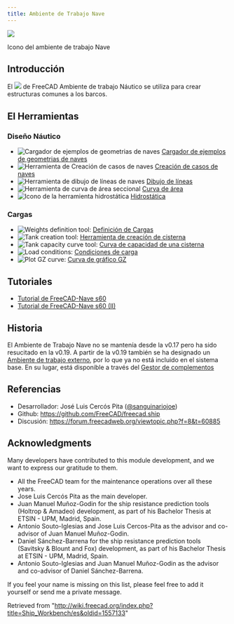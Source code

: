 ```yaml
---
title: Ambiente de Trabajo Nave
---
```

![](/images/Workbench_Ship.svg)

Icono del ambiente de trabajo Nave

## Introducción

El ![](/images/Workbench_Ship.svg) de FreeCAD Ambiente de trabajo Náutico se utiliza para crear estructuras comunes a los barcos.

## El Herramientas

### Diseño Náutico

* ![Cargador de ejemplos de geometrias de naves](/images/Ship_Load.svg) [Cargador de ejemplos de geometrias de naves](/Ship_Geometries_Examples/es "Ship Geometries Examples/es")
* ![Herramienta de Creación de casos de naves](/images/Ship_Logo.svg) [Creación de casos de naves](/Ship_New/es "Ship New/es")
* ![Herramienta de dibujo de líneas de naves](/images/Ship_OutlineDraw.svg) [Dibujo de líneas](/index.php?title=Ship_Outline/es&action=edit&redlink=1 "Ship Outline/es (page does not exist)")
* ![Herramienta de curva de área seccional](/images/FreeCAD-Ship-AreaCurveIco.png) [Curva de área](/Ship_Area/es "Ship Area/es")
* ![Icono de la herramienta hidrostática](/images/Ship_Hydrostatics.png) [Hidrostática](/Ship_Hydrostatics/es "Ship Hydrostatics/es")

### Cargas

* ![Weights definition tool](/images/FreeCAD-Ship-WeightIco.png): [Definición de Cargas](/Ship_Weight "Ship Weight")
* ![Tank creation tool](/images/FreeCAD-Ship-TankIco.png): [Herramienta de creación de cisterna](/Ship_TankNew "Ship TankNew")
* ![Tank capacity curve tool](/images/Ship_TankCapacity.png): [Curva de capacidad de una cisterna](/Ship_TankCapacity "Ship TankCapacity")
* ![Load conditions](/images/Ship_Loading.png): [Condiciones de carga](/Ship_Loading "Ship Loading")
* ![Plot GZ curve](/images/Ship_PlotGZ.png): [Curva de gráfico GZ](/Ship_PlotGZ "Ship PlotGZ")

## Tutoriales

* [Tutorial de FreeCAD-Nave s60](/FreeCAD-Ship_s60_tutorial/es "FreeCAD-Ship s60 tutorial/es")
* [Tutorial de FreeCAD-Nave s60 (II)](/FreeCAD-Ship_s60_tutorial_(II)/es "FreeCAD-Ship s60 tutorial (II)/es")

## Historia

El Ambiente de Trabajo Nave no se mantenía desde la v0.17 pero ha sido resucitado en la v0.19. A partir de la v0.19 también se ha designado un [Ambiente de trabajo externo](/External_workbenches/es "External workbenches/es"), por lo que ya no está incluido en el sistema base. En su lugar, está disponible a través del [Gestor de complementos](/Std_AddonMgr/es "Std AddonMgr/es")

## Referencias

* Desarrollador: José Luis Cercós Pita ([@sanguinariojoe](https://github.com/sanguinariojoe))
* Github: <https://github.com/FreeCAD/freecad.ship>
* Discusión: <https://forum.freecadweb.org/viewtopic.php?f=8&t=60885>

## Acknowledgments

Many developers have contributed to this module development, and we want to express our gratitude to them.

* All the FreeCAD team for the maintenance operations over all these years.
* Jose Luis Cercós Pita as the main developer.
* Juan Manuel Muñoz-Godin for the ship resistance prediction tools (Holtrop & Amadeo) development, as part of his Bachelor Thesis at ETSIN - UPM, Madrid, Spain.
* Antonio Souto-Iglesias and Jose Luis Cercos-Pita as the advisor and co-advisor of Juan Manuel Muñoz-Godin.
* Daniel Sánchez-Barrena for the ship resistance prediction tools (Savitsky & Blount and Fox) development, as part of his Bachelor Thesis at ETSIN - UPM, Madrid, Spain.
* Antonio Souto-Iglesias and Juan Manuel Muñoz-Godin as the advisor and co-advisor of Daniel Sánchez-Barrena.

If you feel your name is missing on this list, please feel free to add it yourself or send me a private message.

Retrieved from "<http://wiki.freecad.org/index.php?title=Ship_Workbench/es&oldid=1557133>"